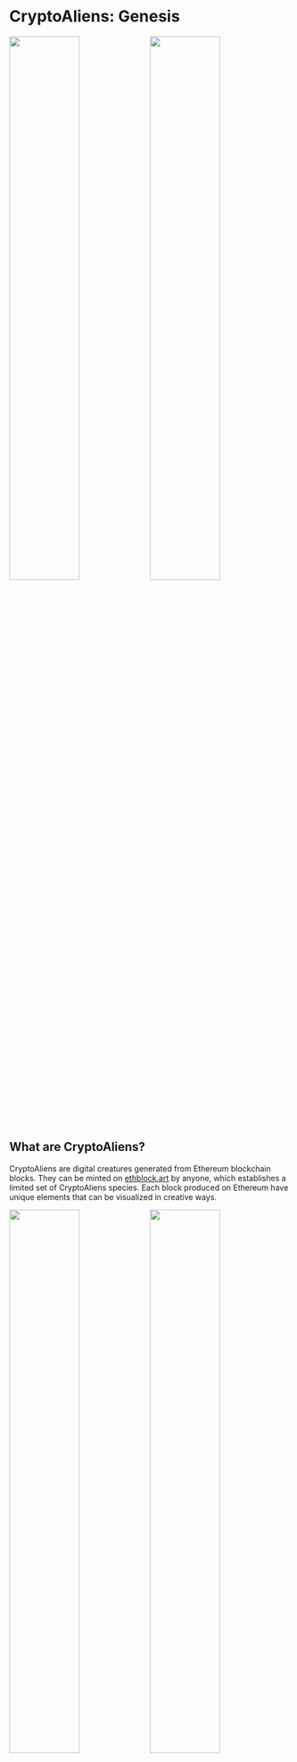 # CryptoAliens: Genesis

<img src="previews/005.png" width="50%" /><img src="previews/001.png" width="50%" />

## What are CryptoAliens?

CryptoAliens are digital creatures generated from Ethereum blockchain blocks. They can be minted on [ethblock.art](https://ethblock.art/styles) by anyone, which establishes a limited set of CryptoAliens species. Each block produced on Ethereum have unique elements that can be visualized in creative ways.

<img src="previews/014.png" width="50%" /><img src="previews/017.png" width="50%" />

> **CryptoAliens are born and nourished from transactions, transactions are bones, ETH is flesh,... and many other aspects that this article will explain!**

<img src="previews/032.png" width="50%" /><img src="previews/013.png" width="50%" />

### So I decide which ones are the CryptoAliens?

**Yes! As a NFT minter, you are the creator and you contribute at establishing the first 'Genesis' series of CryptoAliens.** You decide which creature deserve to live. You are the curator and it is your responsible to do a lot of research and find the most adorable (or the creepiest?) creature!

<img src="previews/036.png" width="50%" /><img src="previews/004.png" width="50%" />

### How many CryptoAliens are there?

Every single CryptoAliens species is unique and there are currently 12 millions because that's as many blocks there are today (April 2021). Every 15 seconds, a new block is minted on Ethereum blockchain (with usually hundreds of transactions in it) making a new CryptoAliens possibility.
The block is the DNA, but the creature only starts existing when minted!

**TLDR. CryptoAliens only comes to life when someone mint it as an NFT on the [ethblock.art](https://ethblock.art) contract.** They can then be sold and traded on [opensea.io](https://opensea.io). There is **a limited amount of CryptoAliens possible to mint** so be wise at your choice. The current supply is set to 100!

<img src="previews/002.png" width="50%" /><img src="previews/003.png" width="50%" />

### What determines how a CryptoAliens specimen looks like?

There are many information contains in Ethereum blocks that will get used to determine the general shape and gives its rarity.

### Timestamp

<img src="previews/040.png" width="50%" /><img src="previews/041.png" width="50%" />

When the block happened during UTC night, the visual will be in dark mode.

### Heavy transactions amount

<img src="previews/007.png" width="50%" /><img src="previews/008.png" width="50%" />

When a block contains a lot of transactions it will impact its general weight. It will be highlighted by this very heavy blobs shapes. That said, the weight can be more or less dense based on amount of bones and also unique for each CryptoAliens specimen.

### Heavy Ethereum transfers

<img src="previews/035.png" width="50%" /><img src="previews/020.png" width="50%" />

As said in the introduction, "ETH is flesh". Even tho most of the time it will impact the general weight of the creature, when a block contains an expectionally high transfer of Ethereum value, it will be highlighted by a big "head" on the creature. ("head" in doublequote because none of our scientist really figured what is this)

### Very few ETH amounts transferred

<img src="previews/005.png" width="50%" /><img src="previews/006.png" width="50%" />

On the contrary, when a block contains almost no ETH transfers, the arms will be very thin. Clearly ETH traders didn't nourish enough this poor creature.

### A lot of gas used (vs ETH value transfer)

<img src="previews/023.png" width="50%" /><img src="previews/016.png" width="50%" />

It often appears in combination with the previous criteria, if the ratio `total gas / total eth transfers` is high, meaning that a lot of the ETH is into gas, there will be some blobs at the end of the arms.

#### Rare features

There are a lot of special cases are rare conditions that can happen. I will not disclose and I will let you discover. Some are really rare and some will be discovered in the future (even the author of blockstyle won't be aware of all cases!).

### Block hash

Finally, the block hash gives variety in the results. It's necessary in order to have truly unique 12 millions species. But it's only complementary to the various other criteria. There are many features that are getting impacted by it, including the skin texturing (see _Mandelglitch BlockStyle_ section).

<img src="previews/043.png" width="50%" /><img src="previews/042.png" width="50%" />
<img src="previews/012.png" width="50%" /><img src="previews/038.png" width="50%" />

### What controls does the creator have?

At creation time, the minter also have the ability to move a bit the specimen:

- `mod1` is a simple rotation around it.
- `mod2` is a simple climbing and zooming.
- `mod3` will flex a bit the shape to make it torn & twist a bit.
- `mod4` have an impact on the color palette scaling.

**On top of this, mods have the ability to transform the skin texturing** which is actually based on [Mandelglitch BlockStyle](https://ethblock.art/create/17)! That means the rarity elements of Mandelglitch are shared in this new BlockStyle.

### mmh, Mandelglitch BlockStyle?

<a href="https://ethblock.art/create/17"><img src="previews/mandelglitch.png" width="10%" /></a> **[Mandelglitch](https://ethblock.art/create/17) is a BlockStyle on [ethblock.art](https://ethblock.art/create/17), derived from Mandelbrot fractal.**

The visibility of Mandelglitch on the skin has been intentionally contained, but sometimes it is more visible. Here are two examples:

<img src="previews/031.png" width="50%" /><img src="previews/022.png" width="50%" />

## How is it implemented technically?

First of all, I would like to point out the [source code is available here on Github](https://github.com/gre/shaderday.com/tree/master/blockarts/CryptoAliens).

It is implemented with [`gl-react`](https://github.com/gre/gl-react) which is convenient to write and compose [_GLSL Fragment Shaders_](https://www.khronos.org/opengl/wiki/Fragment_Shader).

> There are actually 3 shaders and a Canvas 2D texture at stake, here is the big picture of the pipeline:
> **TODO**

It also uses `mersenne-twister` library, a [PRNG](https://en.wikipedia.org/wiki/Pseudorandom_number_generator) used to get a wide and deterministic variety of shapes, initialized with the block hash. That said, as pointed in the previous section, the main features of the shape are determined by Ethereum block information itself (number of transactions, timestamp, transfers, gas used,...).

I kickstarted this whole idea on [Twitch](https://twitch.tv/greweb). A recording is [available on Youtube](https://www.youtube.com/watch?v=WUzOlLq0IAo). Apart from the many glitches this 3 hours session had remained to be solved, the main part of this was implemented that night. Indeed I had to work countlessly on polishing the shaders, lighting and work on post-processing.

The technique implemented on the main shader is [raymarching distance functions](https://www.iquilezles.org/www/articles/raymarchingdf/raymarchingdf.htm). The shapes at stake are mostly segments that are merged with a smooth union. There are many loops involved which made it challenging to optimize.
There may be issues on some mobile phone even tho it works on mine thanks to a "pixelated" version. (downscaling the pixels helped)

### How is Mandelglitch used?

As said, [Mandelglitch BlockStyle](https://ethblock.art/create/17) is re-used in this CryptoAliens BlockStyle. This really is the power of gl-react: it makes such composability really easy to do, the same way you can compose React components.

You can see in the [Youtube recording](https://www.youtube.com/watch?v=WUzOlLq0IAo) the way I have implemented it initially: it is just a simple import of Mandelglitch.js (literally the BlockStyle as-is) that I can just send as a uniform sampler2D.

```js
<Node
  shader={sceneShaders.scene}
  uniforms={{
    t: <Mandelglitch block={block} mod1={mod1} mod2={mod2} mod3={mod3} />,
  ...
```

after that, it was simpler to embed Mandelglitch in the BlockStyle.

The way Mandelglitch texturing is used however is that I will only use the "red" component and remap it to CryptoAliens' own palette, in order to have a better control of the coloring.

## ...and, What's next?

Who knows what's next! As everything is available on the blockchain, what you mint is saved immutably and forever. Me or other artists could fork the code to make animated version of the CryptoAliens that were chosen (as this code is open source). Also we can imagine doing crossover between species or doing "evolution" of these species over time. Everything is possible!

---

My name is Gaëtan Renaudeau, and I'm a noise explorer. **feel free to ping me on Twitter [@greweb](https://twitter.com/greweb)**
